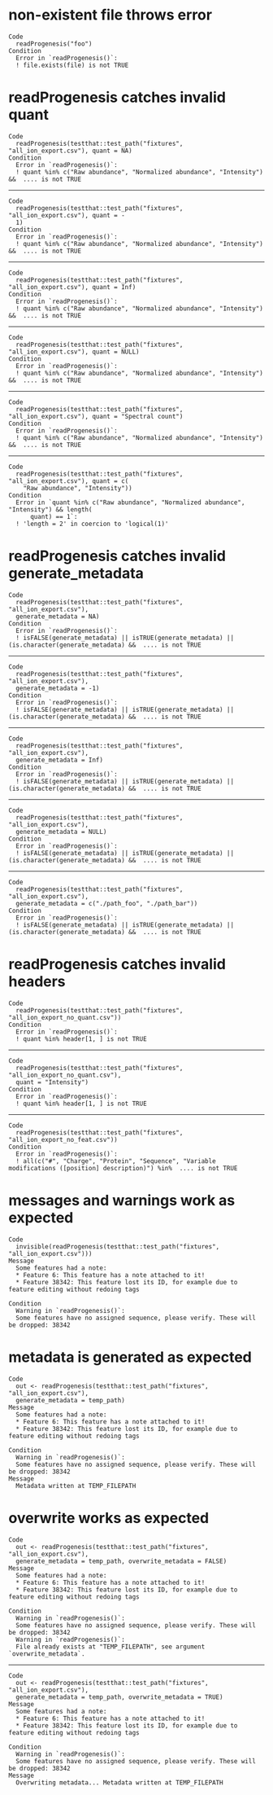 # non-existent file throws error

    Code
      readProgenesis("foo")
    Condition
      Error in `readProgenesis()`:
      ! file.exists(file) is not TRUE

# readProgenesis catches invalid quant

    Code
      readProgenesis(testthat::test_path("fixtures", "all_ion_export.csv"), quant = NA)
    Condition
      Error in `readProgenesis()`:
      ! quant %in% c("Raw abundance", "Normalized abundance", "Intensity") &&  .... is not TRUE

---

    Code
      readProgenesis(testthat::test_path("fixtures", "all_ion_export.csv"), quant = -
      1)
    Condition
      Error in `readProgenesis()`:
      ! quant %in% c("Raw abundance", "Normalized abundance", "Intensity") &&  .... is not TRUE

---

    Code
      readProgenesis(testthat::test_path("fixtures", "all_ion_export.csv"), quant = Inf)
    Condition
      Error in `readProgenesis()`:
      ! quant %in% c("Raw abundance", "Normalized abundance", "Intensity") &&  .... is not TRUE

---

    Code
      readProgenesis(testthat::test_path("fixtures", "all_ion_export.csv"), quant = NULL)
    Condition
      Error in `readProgenesis()`:
      ! quant %in% c("Raw abundance", "Normalized abundance", "Intensity") &&  .... is not TRUE

---

    Code
      readProgenesis(testthat::test_path("fixtures", "all_ion_export.csv"), quant = "Spectral count")
    Condition
      Error in `readProgenesis()`:
      ! quant %in% c("Raw abundance", "Normalized abundance", "Intensity") &&  .... is not TRUE

---

    Code
      readProgenesis(testthat::test_path("fixtures", "all_ion_export.csv"), quant = c(
        "Raw abundance", "Intensity"))
    Condition
      Error in `quant %in% c("Raw abundance", "Normalized abundance", "Intensity") && length(
          quant) == 1`:
      ! 'length = 2' in coercion to 'logical(1)'

# readProgenesis catches invalid generate_metadata

    Code
      readProgenesis(testthat::test_path("fixtures", "all_ion_export.csv"),
      generate_metadata = NA)
    Condition
      Error in `readProgenesis()`:
      ! isFALSE(generate_metadata) || isTRUE(generate_metadata) || (is.character(generate_metadata) &&  .... is not TRUE

---

    Code
      readProgenesis(testthat::test_path("fixtures", "all_ion_export.csv"),
      generate_metadata = -1)
    Condition
      Error in `readProgenesis()`:
      ! isFALSE(generate_metadata) || isTRUE(generate_metadata) || (is.character(generate_metadata) &&  .... is not TRUE

---

    Code
      readProgenesis(testthat::test_path("fixtures", "all_ion_export.csv"),
      generate_metadata = Inf)
    Condition
      Error in `readProgenesis()`:
      ! isFALSE(generate_metadata) || isTRUE(generate_metadata) || (is.character(generate_metadata) &&  .... is not TRUE

---

    Code
      readProgenesis(testthat::test_path("fixtures", "all_ion_export.csv"),
      generate_metadata = NULL)
    Condition
      Error in `readProgenesis()`:
      ! isFALSE(generate_metadata) || isTRUE(generate_metadata) || (is.character(generate_metadata) &&  .... is not TRUE

---

    Code
      readProgenesis(testthat::test_path("fixtures", "all_ion_export.csv"),
      generate_metadata = c("./path_foo", "./path_bar"))
    Condition
      Error in `readProgenesis()`:
      ! isFALSE(generate_metadata) || isTRUE(generate_metadata) || (is.character(generate_metadata) &&  .... is not TRUE

# readProgenesis catches invalid headers

    Code
      readProgenesis(testthat::test_path("fixtures", "all_ion_export_no_quant.csv"))
    Condition
      Error in `readProgenesis()`:
      ! quant %in% header[1, ] is not TRUE

---

    Code
      readProgenesis(testthat::test_path("fixtures", "all_ion_export_no_quant.csv"),
      quant = "Intensity")
    Condition
      Error in `readProgenesis()`:
      ! quant %in% header[1, ] is not TRUE

---

    Code
      readProgenesis(testthat::test_path("fixtures", "all_ion_export_no_feat.csv"))
    Condition
      Error in `readProgenesis()`:
      ! all(c("#", "Charge", "Protein", "Sequence", "Variable modifications ([position] description)") %in%  .... is not TRUE

# messages and warnings work as expected

    Code
      invisible(readProgenesis(testthat::test_path("fixtures", "all_ion_export.csv")))
    Message
      Some features had a note:
      * Feature 6: This feature has a note attached to it!
      * Feature 38342: This feature lost its ID, for example due to feature editing without redoing tags
      
    Condition
      Warning in `readProgenesis()`:
      Some features have no assigned sequence, please verify. These will be dropped: 38342

# metadata is generated as expected

    Code
      out <- readProgenesis(testthat::test_path("fixtures", "all_ion_export.csv"),
      generate_metadata = temp_path)
    Message
      Some features had a note:
      * Feature 6: This feature has a note attached to it!
      * Feature 38342: This feature lost its ID, for example due to feature editing without redoing tags
      
    Condition
      Warning in `readProgenesis()`:
      Some features have no assigned sequence, please verify. These will be dropped: 38342
    Message
      Metadata written at TEMP_FILEPATH
      

# overwrite works as expected

    Code
      out <- readProgenesis(testthat::test_path("fixtures", "all_ion_export.csv"),
      generate_metadata = temp_path, overwrite_metadata = FALSE)
    Message
      Some features had a note:
      * Feature 6: This feature has a note attached to it!
      * Feature 38342: This feature lost its ID, for example due to feature editing without redoing tags
      
    Condition
      Warning in `readProgenesis()`:
      Some features have no assigned sequence, please verify. These will be dropped: 38342
      Warning in `readProgenesis()`:
      File already exists at "TEMP_FILEPATH", see argument `overwrite_metadata`.

---

    Code
      out <- readProgenesis(testthat::test_path("fixtures", "all_ion_export.csv"),
      generate_metadata = temp_path, overwrite_metadata = TRUE)
    Message
      Some features had a note:
      * Feature 6: This feature has a note attached to it!
      * Feature 38342: This feature lost its ID, for example due to feature editing without redoing tags
      
    Condition
      Warning in `readProgenesis()`:
      Some features have no assigned sequence, please verify. These will be dropped: 38342
    Message
      Overwriting metadata... Metadata written at TEMP_FILEPATH
      

